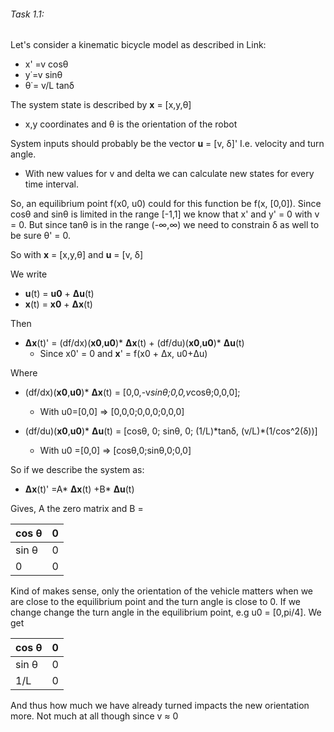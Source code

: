 ###### Task 1.1:

Let's consider a kinematic bicycle model as described in Link:

* ​x' =v cos⁡θ
* y˙=v sin⁡θ
* θ˙= v/L tan⁡δ

The system state is described by **x** = [x,y,θ]

- x,y coordinates and θ is the orientation of the robot

System inputs should probably be the vector **u** = [v, δ]'
I.e. velocity and turn angle.
- With new values for v and delta we can calculate new states for every time interval.


So, an equilibrium point f(x0, u0) could for this function be
f(x, [0,0]). Since cosθ and sinθ is limited in the range [-1,1] we know that x' and y' = 0 with v = 0. But since tanθ is in the range (-∞,∞) we need to constrain δ as well to be sure θ' = 0.

So with **x** = [x,y,θ] and **u** = [v, δ]

We write

* **u**(t) = **u0** + **Δu**(t)
* **x**(t) = **x0** + **Δx**(t)


Then
* **Δx**(t)' = (df/dx)(**x0**,**u0**)* **Δx**(t) + (df/du)(**x0**,**u0**)* **Δu**(t)
  * Since x0' = 0 and **x**' = f(x0 + Δx, u0+Δu)

Where
 * (df/dx)(**x0**,**u0**)* **Δx**(t) = [0,0,-v*sinθ;0,0,v*cosθ;0,0,0];
    * With u0=[0,0] => [0,0,0;0,0,0;0,0,0]


 * (df/du)(**x0**,**u0**)* **Δu**(t) = [cosθ, 0; sinθ, 0; (1/L)\*tanδ, (v/L)\*(1/cos^2(δ))]
    * With u0 =[0,0] => [cosθ,0;sinθ,0;0,0]


So if we describe the system as:

* **Δx**(t)' =A\* **Δx**(t)  +B* **Δu**(t)

Gives, A the zero matrix and B =

|cos θ  | 0 |
|-------|---|
|sin θ  |  0|
|0      |  0|

Kind of makes sense, only the orientation of the vehicle matters when we are close to the equilibrium point and the turn angle is close to 0. If we change change the turn angle in the equilibrium point, e.g u0 = [0,pi/4]. We get

|cos θ  | 0 |
|-------|---|
|sin θ  |  0|
|1/L    |  0|

And thus how much we have already turned impacts the new orientation more. Not much at all though since v ≈ 0
